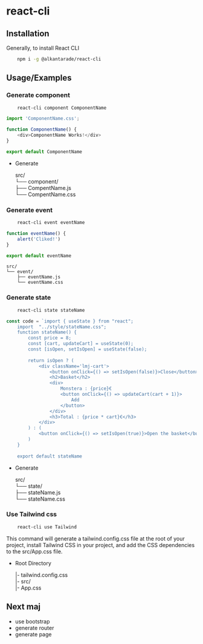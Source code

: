 # react-cli


## Installation

Generally, to install React CLI

```bash
    npm i -g @alkantarade/react-cli
```

## Usage/Examples

### Generate component

```bash 
    react-cli component ComponentName
```

```javascript
import 'ComponentName.css';

function ComponentName() {
    <div>ComponentName Works!</div>
}

export default ComponentName
```
- Generate 


    src/                       
    └── component/             
        ├── CompentName.js     
        └── CompentName.css      

### Generate event 

```bash 
    react-cli event eventName
```

```javascript
function eventName() {
    alert('Cliked!')
}

export default eventName
```

    src/                       
    └── event/             
        ├── eventName.js     
        └── eventName.css  

### Generate state 

```bash 
    react-cli state stateName
```

```javascript
const code = `import { useState } from "react";
    import  "../style/stateName.css";
    function stateName() {
        const price = 8;
        const [cart, updateCart] = useState(0);
        const [isOpen, setIsOpen] = useState(false);
    
        return isOpen ? (
            <div className='lmj-cart'>
                <button onClick={() => setIsOpen(false)}>Close</button>
                <h2>Basket</h2>
                <div>
                    Monstera : {price}€
                    <button onClick={() => updateCart(cart + 1)}>
                        Add
                    </button>
                </div>
                <h3>Total : {price * cart}€</h3>
            </div>
        ) : (
            <button onClick={() => setIsOpen(true)}>Open the basket</button>
        )
    }
    
    export default stateName
```
- Generate 

    src/                       
    └── state/             
        ├── stateName.js     
        └── stateName.css    

### Use Tailwind css

```bash 
    react-cli use Tailwind
```

This command will generate a tailwind.config.css file at the root of your project, install Tailwind CSS in your project, and add the CSS dependencies to the src/App.css file.

- Root Directory           

    |- tailwind.config.css     
    |- src/                    
        |- App.css             


## Next maj

- use bootstrap
- generate router
- generate page
